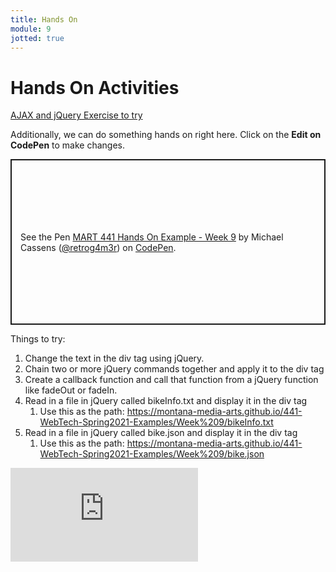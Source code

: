 ```yaml
---
title: Hands On
module: 9
jotted: true
---
```


# Hands On Activities

<a href="https://www.teaching-materials.org/ajax/exercise_ajax" target="_new">AJAX and jQuery Exercise to try</a>

Additionally, we can do something hands on right here.  Click on the **Edit on CodePen** to make changes.

<p class="codepen" data-height="265" data-theme-id="light" data-default-tab="html,result" data-user="retrog4m3r" data-slug-hash="GRNBEmJ" style="height: 265px; box-sizing: border-box; display: flex; align-items: center; justify-content: center; border: 2px solid; margin: 1em 0; padding: 1em;" data-pen-title="MART 441 Hands On Example - Week 9">
  <span>See the Pen <a href="https://codepen.io/retrog4m3r/pen/GRNBEmJ">
  MART 441 Hands On Example - Week 9</a> by Michael Cassens (<a href="https://codepen.io/retrog4m3r">@retrog4m3r</a>)
  on <a href="https://codepen.io">CodePen</a>.</span>
</p>
<script async src="https://cpwebassets.codepen.io/assets/embed/ei.js"></script>

Things to try:

1. Change the text in the div tag using jQuery.
2. Chain two or more jQuery commands together and apply it to the div tag
3. Create a callback function and call that function from a jQuery function like fadeOut or fadeIn.
4. Read in a file in jQuery called bikeInfo.txt and display it in the div tag
   1. Use this as the path: https://montana-media-arts.github.io/441-WebTech-Spring2021-Examples/Week%209/bikeInfo.txt
5. Read in a file in jQuery called bike.json and display it in the div tag
   1. Use this as the path: https://montana-media-arts.github.io/441-WebTech-Spring2021-Examples/Week%209/bike.json


<div class="embed-responsive embed-responsive-16by9"><iframe class="embed-responsive-item" src="https://www.youtube.com/embed/gGr5KaucfTE" frameborder="0" allowfullscreen></iframe></div>